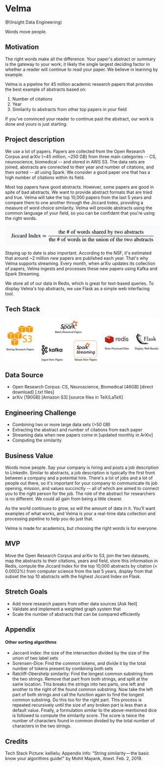 # Velma 

@(Insight Data Engineering)


Words move people. 

## Motivation 
The right words make all the difference. Your paper's abstract or summary is the gateway to your work; it likely the single largest deciding factor in whether a reader will continue to read your paper. We believe in learning by example. 

Velma is a pipeline for 45 million academic research papers that provides the best example of abstracts based on: 

1) Number of citations 
2) Year 
3) Similarity to abstracts from other top papers in your field 

If you've convinced your reader to continue past the abstract, our work is done and yours is just starting.  

## Project description 
We use a lot of papers. Papers are collected from the Open Research Corpus and arXiv (~45 million, ~250 GB) from three main categories -- CS, neuroscience, biomedical -- and stored in AWS S3. The data sets are joined, abstracts are connected to their year and number of citations, and then sorted -- all using Spark. We consider a good paper one that has a high number of citations within its field. 

Most top papers have good abstracts. However, some papers are good in spite of bad abstracts. We want to provide abstract formats that are tried and true. Velma will take the top 10,000 papers from the last 5 years and compare them to one another through the Jiccard Index, providing a measure of word choice similarity. Velma will provide abstracts using the common language of your field, so you can be confident that you're using the right words.  

![Alt text](./jaccard_index.png)

Staying up to date is also important. According to the NSF, it's estimated that around ~2 million new papers are published each year. That's why Velma supports streaming. Every month, when arXiv updates its collection of papers, Velma ingests and processes these new papers using Kafka and Spark Streaming. 

We store all of our data in Redis, which is great for text-based queries. To display Velma's top abstracts,  we use Flask as a simple web interfacing tool. 

## Tech Stack

![Alt text](./Tech_Stack.png)

## Data Source
- Open Research Corpus: CS, Neuroscience, Biomedical [46GB] [direct download] [.txt files] 
- arXiv [190GB] [Amazon S3] [source files in TeX/LaTeX]

## Engineering Challenge
- Combining two or more large data sets (>50 GB)
- Extracting the abstract and number of citations from each paper
- Streaming data when new papers come in [updated monthly in ArXiv]
- Computing the similarity 

## Business Value
Words move people. Say your company is hiring and posts a job description to LinkedIn. Similar to abstracts, a job description is typically the first front between a company and a potential hire. There's a lot of jobs and a lot of people out there, so it's important for your company to communicate its job opening, mission, and values succinctly -- all of which are aimed to connect you to the right person for the job. The role of the abstract for researchers is no different. We could all gain from being a little clearer. 

As the world continues to grow, so will the amount of data in it. You'll want examples of what works, and Velma is your a real-time data collection and processing pipeline to help you do just that. 

Velma is made for academics, but choosing the right words is for everyone. 

## MVP
Move the Open Research Corpus and arXiv to S3, join the two datasets, map the abstracts to their citations, years and field, store this information in Redis, compute the Jiccard Index for the top 10,000 abstracts by citation (< 0.0002%) from computer science from the last 5 years, display from that subset the top 10 abstracts with the highest Jiccard Index on Flask. 

## Stretch Goals
- Add more research papers from other data sources [Ask Neil]
- Validate and implement a weighted graph system that 
- Scale the number of abstracts that can be compared efficiently 


## Appendix 
#### Other sorting algorithms 
- Jaccard index: the size of the intersection divided by the size of the union of two label sets
- Sorensen-Dice: Find the common tokens, and divide it by the total number of tokens present by combining both sets
- Ratcliff-Obershelp similarity: Find the longest common substring from the two strings. Remove that part from both strings, and split at the same location. This breaks the strings into two parts, one left and another to the right of the found common substring. Now take the left part of both strings and call the function again to find the longest common substring. Do this too for the right part. This process is repeated recursively until the size of any broken part is less than a default value. Finally, a formulation similar to the above-mentioned dice is followed to compute the similarity score. The score is twice the number of characters found in common divided by the total number of characters in the two strings. 

## Credits
Tech Stack Picture: kellielu; Appendix info: "String similarity — the basic know your algorithms guide!" by Mohit Mayank, itnext. Feb. 2, 2019.

